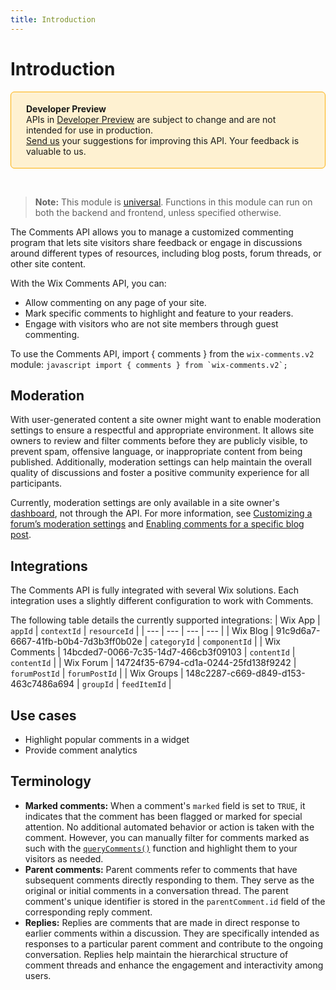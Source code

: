```yaml
---
title: Introduction
---
```


# Introduction 

<div style="background-color: #FEF1D1; padding: 18px 24px; border-radius: 6px; border: 1px solid #FDB10C; box-sizing: border-box; display: inline-block">
    <b>Developer Preview</b>
    <br/>
    <span>APIs in <a href="https://www.wix.com/velo/reference/api-overview/developer-preview">Developer Preview</a> are subject to change and are not intended for use in production.<br/><a href="mailto:velo-preview-feedback@wix.com">Send us</a> your suggestions for improving this API. Your feedback is valuable to us.</span>
</div>  

&nbsp;
> **Note:** This module is
> [universal](/api-overview/api-versions#universal-modules).
> Functions in this module can run on both the backend and frontend,
> unless specified otherwise.  


The Comments API allows you to manage a customized commenting program that lets site visitors share feedback or engage in discussions around different types of resources, including blog posts, forum threads, or other site content.

With the Wix Comments API, you can:
+ Allow commenting on any page of your site.
+ Mark specific comments to highlight and feature to your readers.
+ Engage with visitors who are not site members through guest commenting.  

To use the Comments API, import { comments } from the `wix-comments.v2` module:
```javascript import { comments } from `wix-comments.v2`; ```

## Moderation
With user-generated content a site owner might want to enable moderation settings to ensure a respectful and appropriate environment. It allows site owners to review and filter comments before they are publicly visible, to prevent spam, offensive language, or inappropriate content from being published. Additionally, moderation settings can help maintain the overall quality of discussions and foster a positive community experience for all participants.  

Currently, moderation settings are only available in a site owner's [dashboard](https://www.wix.com/my-account/site-selector/?buttonText=Select%20Site&title=Select%20a%20Site&autoSelectOnSingleSite=true&actionUrl=https:%2F%2Fwww.wix.com%2Fdashboard%2F%7B%7BmetaSiteId%7D%7D%2Fblog/settings), not through the API. For more information, see [Customizing a forum’s moderation settings](https://support.wix.com/en/article/wix-forum-moderating-your-forum#customizing-the-moderation-settings) and [Enabling comments for a specific blog post](https://support.wix.com/en/article/wix-blog-managing-comments-for-your-posts#enabling-comments-for-a-specific-post).

## Integrations
The Comments API is fully integrated with several Wix solutions. Each integration uses a slightly different configuration to work with Comments.  

The following table details the currently supported integrations:
| Wix App | `appId` | `contextId` | `resourceId` |
| --- | --- | --- | --- |
| Wix Blog | 91c9d6a7-6667-41fb-b0b4-7d3b3ff0b02e | `categoryId` | `componentId` |
| Wix Comments | 14bcded7-0066-7c35-14d7-466cb3f09103 | `contentId` | `contentId` |
| Wix Forum | 14724f35-6794-cd1a-0244-25fd138f9242 | `forumPostId` | `forumPostId` |
| Wix Groups | 148c2287-c669-d849-d153-463c7486a694 | `groupId` | `feedItemId` |

## Use cases
+ Highlight popular comments in a widget
+ Provide comment analytics

## Terminology
+ **Marked comments:** When a comment's `marked` field is set to `TRUE`, it indicates that the comment has been flagged or marked for special attention. No additional automated behavior or action is taken with the comment. However, you can manually filter for comments marked as such with the [`queryComments()`](#querycomments) function and highlight them to your visitors as needed.
+ **Parent comments:** Parent comments refer to comments that have subsequent comments directly responding to them. They serve as the original or initial comments in a conversation thread. The parent comment's unique identifier is stored in the `parentComment.id` field of the corresponding reply comment.
+ **Replies:** Replies are comments that are made in direct response to earlier comments within a discussion. They are specifically intended as responses to a particular parent comment and contribute to the ongoing conversation. Replies help maintain the hierarchical structure of comment threads and enhance the engagement and interactivity among users.
